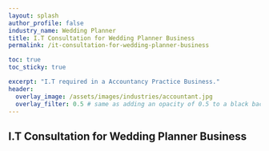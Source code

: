 ```yaml
---
layout: splash 
author_profile: false 
industry_name: Wedding Planner
title: I.T Consultation for Wedding Planner Business
permalink: /it-consultation-for-wedding-planner-business

toc: true
toc_sticky: true

excerpt: "I.T required in a Accountancy Practice Business."
header:
  overlay_image: /assets/images/industries/accountant.jpg
  overlay_filter: 0.5 # same as adding an opacity of 0.5 to a black background
---
```


## I.T Consultation for Wedding Planner Business